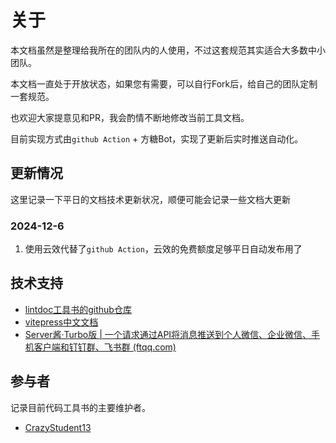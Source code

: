 # 关于

本文档虽然是整理给我所在的团队内的人使用，不过这套规范其实适合大多数中小团队。

本文档一直处于开放状态，如果您有需要，可以自行Fork后，给自己的团队定制一套规范。

也欢迎大家提意见和PR，我会酌情不断地修改当前工具文档。

目前实现方式由`github Action` + 方糖Bot，实现了更新后实时推送自动化。

## 更新情况

这里记录一下平日的文档技术更新状况，顺便可能会记录一些文档大更新

### 2024-12-6

1. 使用云效代替了`github Action`，云效的免费额度足够平日自动发布用了



## 技术支持

- [lintdoc工具书的github仓库](https://github.com/CrazyStudent13/lintdoc)
- [vitepress中文文档](https://vitepress.dev/zh/)
- [Server酱·Turbo版 | 一个请求通过API将消息推送到个人微信、企业微信、手机客户端和钉钉群、飞书群 (ftqq.com)](https://sct.ftqq.com/)



## 参与者

记录目前代码工具书的主要维护者。

- [CrazyStudent13](https://github.com/CrazyStudent13)


